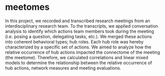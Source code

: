 # meetomes

In this project, we recorded and transcribed research meetings from an interdisciplinary research team.
To the transcripts, we applied conversation analysis to identify which actions team members took during the meeting (i.e. posing a question, delegating tasks, etc.).
We merged these actions into coherent behavioral types; hub roles. Each hub role was hereby characterized by a specific set of actions.
We aimed to analyze how the relative occurrence of hub actions impacted the connectome of the meeting (the meetome).
Therefore, we calculated correlations and linear mixed models to determine the relationship between the relative occurrence of hub actions, network measures and meeting evaluations.
